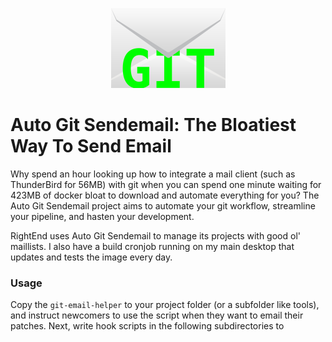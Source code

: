 
<p align="center">
	<img src="artwork/project-icon-183x128.png" alt="Sealed envelope stamped with GIT" width="183" style="max-width:100%"/>
</a>

# Auto Git Sendemail: The Bloatiest Way To Send Email

Why spend an hour looking up how to integrate a mail client (such as ThunderBird for 56MB) with git when you can spend one minute waiting for 423MB of docker bloat to download and automate everything for you? The Auto Git Sendemail project aims to automate your git workflow, streamline your pipeline, and hasten your development.

RightEnd uses Auto Git Sendemail to manage its projects with good ol' maillists. I also have a build cronjob running on my main desktop that updates and tests the image every day.

### Usage

Copy the `git-email-helper` to your project folder (or a subfolder like tools), and instruct newcomers to use the script when they want to email their patches. Next, write hook scripts in the following subdirectories to 

